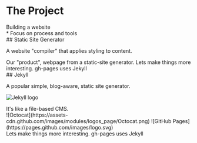 # The Project

<section >
Building a website

<aside class="notes">
* Focus on process and tools
</aside>
</section>
<!-- -->

<section >
## Static Site Generator

A website "compiler" that applies styling to content.

<aside class="notes">
Our "product", webpage from a static-site generator.
Lets make things more interesting.
gh-pages uses Jekyll
</aside>
</section>
<!-- -->

<section>
## Jekyll

A popular simple, blog-aware, static site generator.

  ![Jekyll logo](https://jekyllrb.com/img/logo-2x.png "example")
<aside class="notes">
It's like a file-based CMS.
</aside>
</section>
<!-- -->

<section>
  ![Octocat](https://assets-cdn.github.com/images/modules/logos_page/Octocat.png)
  ![GitHub Pages](https://pages.github.com/images/logo.svg)

<aside class="notes">
Lets make things more interesting.
gh-pages uses Jekyll
</aside>
</section>
<!-- -->


